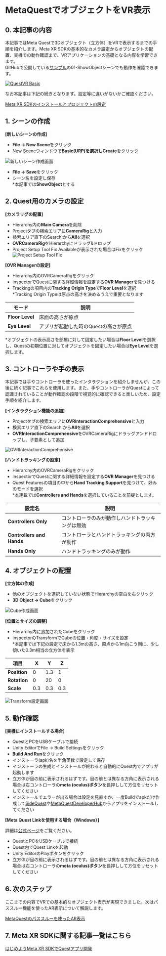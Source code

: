 # MetaQuestでオブジェクトをVR表示

## 0. 本記事の内容

本記事ではMeta Questで3Dオブジェクト（立方体）をVRで表示するまでの手順を紹介します。Meta XR SDKの基本的なカメラ設定からオブジェクトの配置、実機での動作確認まで、VRアプリケーションの基礎となる内容を学習できます。  
GitHubで公開している[サンプル](https://github.com/TakashiYoshinaga/MetaXR-SDK-Samples)の01-ShowObjectシーンでも動作を確認できます。

[![QuestVR Basic](https://img.youtube.com/vi/eK1VH2kBx1A/0.jpg)](https://www.youtube.com/watch?v=eK1VH2kBx1A)

なお本記事は下記の続きとなります。設定等に違いがないかご確認ください。

[Meta XR SDKのインストールとプロジェクトの設定](https://tks-yoshinaga.hatenablog.com/entry/quest-dev-setup)

## 1. シーンの作成

**[新しいシーンの作成]**

- **File -> New Scene**をクリック
- New Sceneウィンドウで**Basic(URP)**を選択し**Create**をクリック

![新しいシーン作成画面](./materials/2/00.jpg)

- **File -> Save**をクリック
- シーン名を設定し保存  
  *本記事では**ShowObject**とする

## 2. Quest用のカメラの設定

**[カメラリグの配置]**

- Hierarchy内の**Main Camera**を削除
- Projectタブの検索エリアに**CameraRig**と入力
- 検索エリア直下のSearch:から**All**を選択
- **OVRCameraRig**をHierarchyにドラッグ&ドロップ
- Project Setup Tool Fix Availableが表示された場合はFixをクリック
![Project Setup Tool Fix](./materials/2/00-1.jpg)

**[OVR Managerの設定]**

- Hierarchy内のOVRCameraRigをクリック
- InspectorでQuestに関する詳細情報を設定する**OVR Manager**を見つける
- Trackingの項目内の**Tracking Origin Type**で**Floor Level**を選択  
  *Tracking Origin Typeは原点の高さを決めるうえで重要となります

| モード | 説明 |
|--------|------|
| **Floor Level** | 床面の高さが原点 |
| **Eye Level** | アプリが起動した時のQuestの高さが原点 |

*オブジェクトの表示高さを部屋に対して固定したい場合は**Floor Level**を選択し、Questの初期位置に対してオブジェクトを固定したい場合は**Eye Level**を選択します。

## 3. コントローラや手の表示

本記事では手やコントローラを使ったインタラクションを紹介しませんが、この後に続く記事でこれらを使用します。また、手やコントローラがQuestによって認識されていることが動作確認の段階で視覚的に確認できると楽しいため、設定手順を紹介します。

**[インタラクション機能の追加]**

- Projectタブの検索エリアに**OVRInteractionComprehensive**と入力
- 検索エリア直下のSearch:から**All**を選択
- **OVRInteractionComprehensive**をOVRCameraRigにドラッグアンドドロップし、子要素として追加

![OVRInteractionComprehensive](./materials/2/01.jpg)

**[ハンドトラッキングの設定]**

- Hierarchy内のOVRCameraRigをクリック
- InspectorでQuestに関する詳細情報を設定する**OVR Manager**を見つける
- Quest Featuresの項目の中から**Hand Tracking Support**を見つけて、好みのモードを選択  
*本連載では**Controllers and Hands**を選択していることを前提とします。

| 設定名 | 説明 |
|--------|------|
| **Controllers Only** | コントローラのみが動作しハンドトラッキングは無効 |
| **Controllers and Hands** | コントローラとハンドトラッキングの両方が動作 |
| **Hands Only** | ハンドトラッキングのみが動作 |



## 4. オブジェクトの配置

**[立方体の作成]**

- 他のオブジェクトを選択していない状態でHierarchyの空白を右クリック
- **3D Object -> Cube**をクリック

![Cube作成画面](./materials/2/02.jpg)

**[位置とサイズの調整]**

- Hierarchy内に追加されたCubeをクリック
- InspectorのTransformでCubeの位置・角度・サイズを設定  
  *本記事では下記の設定で床から1.3mの高さ、原点から1m向こう側に、少し傾いた0.3m相当の立方体を表示

| 項目 | X | Y | Z |
|------|---|---|---|
| **Position** | 0 | 1.3 | 1 |
| **Rotation** | 0 | 20 | 0 |
| **Scale** | 0.3 | 0.3 | 0.3 |

![Transform設定画面](https://cdn-ak.f.st-hatena.com/images/fotolife/t/tks_yoshinaga/20240406/20240406103430.jpg)

## 5. 動作確認

**[実機にインストールする場合]**

- QuestとPCをUSBケーブルで接続
- Unity EditorでFile -> Build Settingsをクリック
- **Build And Run**をクリック
- インストーラ(apk)名を半角英数で設定して保存
- インストーラの生成とインストールが終わると自動的にQuest内でアプリが起動します
- 立方体が目の前に表示されるはずです。目の前とは異なる方角に表示される場合は右コントローラの**meta (oculus)ボタン**を長押しして方位をリセットしてください
- インストールでエラーが出る場合は設定を見直すか、一度Buildでapkだけ作成して[SideQuest](https://sidequestvr.com/setup-howto)や[MetaQuestDeveloperHub](https://developer.oculus.com/documentation/unity/ts-odh/?locale=ja_JP)からアプリをインストールしてください

**[Meta Quest Linkを使用する場合（Windows）]**

詳細は[公式ページ](https://www.meta.com/ja-jp/help/quest/articles/headsets-and-accessories/oculus-link/set-up-link/)をご覧ください。

- QuestとPCをUSBケーブルで接続
- Quest内でQuest Linkを起動
- Unity EditorのPlayボタンをクリック
- 立方体が目の前に表示されるはずです。目の前とは異なる方角に表示される場合は右コントローラの**meta (oculus)ボタン**を長押しして方位をリセットしてください

## 6. 次のステップ

ここまでの内容でVRでの基本的なオブジェクト表示が実現できました。次はパススルー機能を使ったAR表示について解説します。

[MetaQuestのパススルーを使ったAR表示](3-quest-ar-passthrough.md)

## 7. Meta XR SDKに関する記事一覧はこちら

[はじめようMeta XR SDKでQuestアプリ開発](0-main.md)
